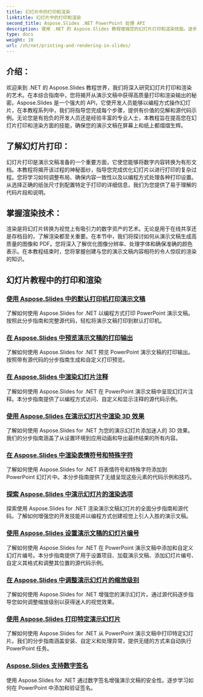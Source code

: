 ```yaml
---
title: 幻灯片中的打印和渲染
linktitle: 幻灯片中的打印和渲染
second_title: Aspose.Slides .NET PowerPoint 处理 API
description: 使用 .NET 的 Aspose.Slides 教程增强您的幻灯片打印和渲染技能。逐步学习高质量输出的技术。立即开始幻灯片操作！
type: docs
weight: 10
url: /zh/net/printing-and-rendering-in-slides/
---
```


## 介绍：

欢迎来到 .NET 的 Aspose.Slides 教程世界，我们将深入研究幻灯片打印和渲染的艺术。在本综合指南中，您将揭开从演示文稿中获得高质量打印和渲染输出的秘密。Aspose.Slides 是一个强大的 API，它使开发人员能够以编程方式操作幻灯片，在本教程系列中，我们将指导您完成每个步骤，提供有价值的见解和源代码示例。无论您是有抱负的开发人员还是经验丰富的专业人士，本教程旨在提高您在幻灯片打印和渲染方面的技能，确保您的演示文稿在屏幕上和纸上都熠熠生辉。

## 了解幻灯片打印：

幻灯片打印是演示文稿准备的一个重要方面，它使您能够将数字内容转换为有形文档。本教程将揭开该过程的神秘面纱，指导您完成优化幻灯片以进行打印的复杂过程。您将学习如何调整布局、确保内容一致性以及以编程方式处理各种打印设置。从选择正确的纸张尺寸到配置特定于打印的详细信息，我们为您提供了易于理解的代码片段和说明。

## 掌握渲染技术：

渲染是将幻灯片转换为视觉上有吸引力的数字资产的艺术。无论是用于在线共享还是存档目的，了解渲染都至关重要。在本节中，我们将探讨如何从演示文稿生成高质量的图像和 PDF。您将深入了解优化图像分辨率、处理字体和确保准确的颜色表示。在本教程结束时，您将掌握创建与您的演示文稿内容相符的令人惊叹的渲染的知识。

## 幻灯片教程中的打印和渲染
### [使用 Aspose.Slides 中的默认打印机打印演示文稿](./printing-with-default-printer/)
了解如何使用 Aspose.Slides for .NET 以编程方式打印 PowerPoint 演示文稿。按照此分步指南和完整源代码，轻松将演示文稿打印到默认打印机。
### [在 Aspose.Slides 中预览演示文稿的打印输出](./presentation-print-preview/)
了解如何使用 Aspose.Slides for .NET 预览 PowerPoint 演示文稿的打印输出。按照带有源代码的分步指南生成和自定义打印预览。
### [在 Aspose.Slides 中渲染幻灯片注释](./rendering-slide-comments/)
了解如何使用 Aspose.Slides for .NET 在 PowerPoint 演示文稿中呈现幻灯片注释。本分步指南提供了以编程方式访问、自定义和显示注释的源代码示例。
### [使用 Aspose.Slides 在演示幻灯片中渲染 3D 效果](./rendering-3d-effects/)
了解如何使用 Aspose.Slides for .NET 为您的演示幻灯片添加迷人的 3D 效果。我们的分步指南涵盖了从设置环境到应用动画和导出最终结果的所有内容。
### [在 Aspose.Slides 中渲染表情符号和特殊字符](./rendering-emoji-special-characters/)
了解如何使用 Aspose.Slides for .NET 将表情符号和特殊字符添加到 PowerPoint 幻灯片中。本分步指南提供了无缝呈现这些元素的代码示例和技巧。
### [探索 Aspose.Slides 中演示幻灯片的渲染选项](./presentation-render-options/)
探索使用 Aspose.Slides for .NET 渲染演示文稿幻灯片的全面分步指南和源代码。了解如何增强您的开发技能并以编程方式创建视觉上引人入胜的演示文稿。
### [使用 Aspose.Slides 设置演示文稿的幻灯片编号](./setting-slide-numbers/)
了解如何使用 Aspose.Slides for .NET 在 PowerPoint 演示文稿中添加和自定义幻灯片编号。本分步指南提供了用于设置项目、加载演示文稿、添加幻灯片编号、自定义其格式和调整其位置的源代码示例。
### [在 Aspose.Slides 中调整演示幻灯片的缩放级别](./adjusting-zoom-level/)
了解如何使用 Aspose.Slides for .NET 增强您的演示幻灯片。通过源代码逐步指导您如何调整缩放级别以获得迷人的视觉效果。
### [使用 Aspose.Slides 打印特定演示幻灯片](./printing-specific-slides/)
了解如何使用 Aspose.Slides for .NET 从 PowerPoint 演示文稿中打印特定幻灯片。我们的分步指南涵盖安装、自定义和处理异常，提供无缝的方式来自动执行 PowerPoint 任务。
### [Aspose.Slides 支持数字签名](./digital-signature-support/)
使用 Aspose.Slides for .NET 通过数字签名增强演示文稿的安全性。逐步学习如何在 PowerPoint 中添加和验证签名。